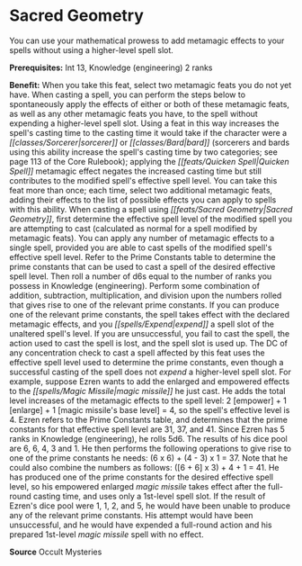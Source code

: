 ﻿---
cssclass: [feats]

---
# Sacred Geometry

You can use your mathematical prowess to add metamagic effects to your spells without using a higher-level spell slot.

**Prerequisites:** Int 13, Knowledge (engineering) 2 ranks

**Benefit:** When you take this feat, select two metamagic feats you do not yet have. When casting a spell, you can perform the steps below to spontaneously apply the effects of either or both of these metamagic feats, as well as any other metamagic feats you have, to the spell without expending a higher-level spell slot. Using a feat in this way increases the spell's casting time to the casting time it would take if the character were a _[[classes/Sorcerer|sorcerer]]_ or _[[classes/Bard|bard]]_ (sorcerers and bards using this ability increase the spell's casting time by two categories; see page 113 of the Core Rulebook); applying the _[[feats/Quicken Spell|Quicken Spell]]_ metamagic effect negates the increased casting time but still contributes to the modified spell's effective spell level. You can take this feat more than once; each time, select two additional metamagic feats, adding their effects to the list of possible effects you can apply to spells with this ability. When casting a spell using _[[feats/Sacred Geometry|Sacred Geometry]]_, first determine the effective spell level of the modified spell you are attempting to cast (calculated as normal for a spell modified by metamagic feats). You can apply any number of metamagic effects to a single spell, provided you are able to cast spells of the modified spell's effective spell level. Refer to the Prime Constants table to determine the prime constants that can be used to cast a spell of the desired effective spell level. Then roll a number of d6s equal to the number of ranks you possess in Knowledge (engineering). Perform some combination of addition, subtraction, multiplication, and division upon the numbers rolled that gives rise to one of the relevant prime constants. If you can produce one of the relevant prime constants, the spell takes effect with the declared metamagic effects, and you _[[spells/Expend|expend]]_ a spell slot of the unaltered spell's level. If you are unsuccessful, you fail to cast the spell, the action used to cast the spell is lost, and the spell slot is used up. The DC of any concentration check to cast a spell affected by this feat uses the effective spell level used to determine the prime constants, even though a successful casting of the spell does not _expend_ a higher-level spell slot. For example, suppose Ezren wants to add the enlarged and empowered effects to the _[[spells/Magic Missile|magic missile]]_ he just cast. He adds the total level increases of the metamagic effects to the spell level: 2 [empower] + 1 [enlarge] + 1 [magic missile's base level] = 4, so the spell's effective level is 4. Ezren refers to the Prime Constants table, and determines that the prime constants for that effective spell level are 31, 37, and 41. Since Ezren has 5 ranks in Knowledge (engineering), he rolls 5d6. The results of his dice pool are 6, 6, 4, 3 and 1. He then performs the following operations to give rise to one of the prime constants he needs: (6 x 6) + (4 - 3) x 1 = 37. Note that he could also combine the numbers as follows: ([6 + 6] x 3) + 4 + 1 = 41. He has produced one of the prime constants for the desired effective spell level, so his empowered enlarged _magic missile_ takes effect after the full-round casting time, and uses only a 1st-level spell slot. If the result of Ezren's dice pool were 1, 1, 2, and 5, he would have been unable to produce any of the relevant prime constants. His attempt would have been unsuccessful, and he would have expended a full-round action and his prepared 1st-level _magic missile_ spell with no effect.

**Source** Occult Mysteries